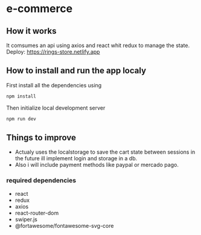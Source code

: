 # e-commerce

## How it works 
It comsumes an api using axios and react whit redux to manage the state.
Deploy: https://rings-store.netlify.app <br/>

## How to install and run the app localy
 First install all the dependencies using
 ```bash
npm install
```
  Then initialize local development server
```bash
npm run dev
```
## Things to improve
- Actualy uses the localstorage to save the cart state between sessions
in the future ill implement login and storage in a db.
- Also i will include payment methods like paypal or mercado pago.

### required dependencies
- react
- redux
- axios
- react-router-dom
- swiper.js
- @fortawesome/fontawesome-svg-core
